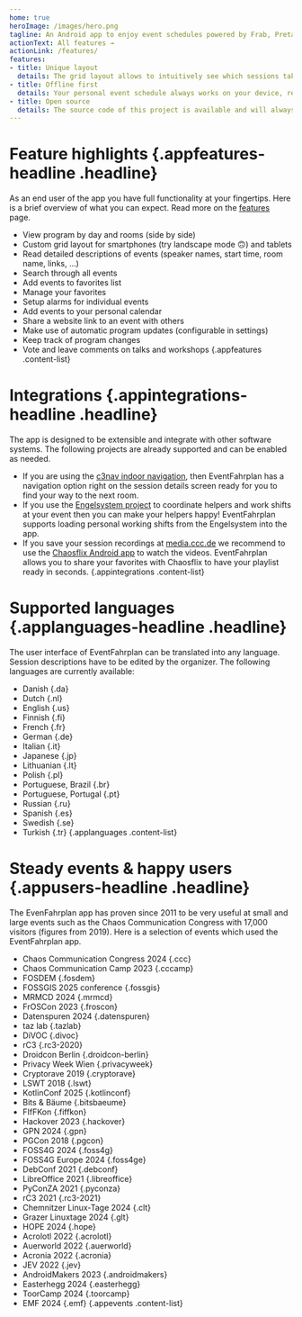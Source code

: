 ```yaml
---
home: true
heroImage: /images/hero.png
tagline: An Android app to enjoy event schedules powered by Frab, Pretalx or Wafer.
actionText: All features →
actionLink: /features/
features:
- title: Unique layout
  details: The grid layout allows to intuitively see which sessions take place in parallel or overlap.
- title: Offline first
  details: Your personal event schedule always works on your device, regardless of your connection status.
- title: Open source
  details: The source code of this project is available and will always be accessible for you in the future.
---
```


# Feature highlights {.appfeatures-headline .headline}
As an end user of the app you have full functionality at your fingertips. Here is a brief overview of what you can expect. Read more on the [features](features) page.
* View program by day and rooms (side by side)
* Custom grid layout for smartphones (try landscape mode 🙃) and tablets
* Read detailed descriptions of events (speaker names, start time, room name, links, ...)
* Search through all events
* Add events to favorites list
* Manage your favorites
* Setup alarms for individual events
* Add events to your personal calendar
* Share a website link to an event with others
* Make use of automatic program updates (configurable in settings)
* Keep track of program changes
* Vote and leave comments on talks and workshops
{.appfeatures .content-list}

# Integrations {.appintegrations-headline .headline}
The app is designed to be extensible and integrate with other software systems. The following projects are already supported and can be enabled as needed.
* If you are using the [c3nav indoor navigation](https://c3nav.de), then EventFahrplan has a navigation option right on the session details screen ready for you to find your way to the next room.
* If you use the [Engelsystem project](https://engelsystem.de) to coordinate helpers and work shifts at your event then you can make your helpers happy! EventFahrplan supports loading personal working shifts from the Engelsystem into the app.
* If you save your session recordings at [media.ccc.de](http://media.ccc.de) we recommend to use the [Chaosflix Android app](https://github.com/NiciDieNase/chaosflix) to watch the videos. EventFahrplan allows you to share your favorites with Chaosflix to have your playlist ready in seconds.
{.appintegrations .content-list}

# Supported languages {.applanguages-headline .headline}
The user interface of EventFahrplan can be translated into any language. Session descriptions have to be edited by the organizer. The following languages are currently available:
* Danish {.da}
* Dutch {.nl}
* English {.us}
* Finnish {.fi}
* French {.fr}
* German {.de}
* Italian {.it}
* Japanese {.jp}
* Lithuanian {.lt}
* Polish {.pl}
* Portuguese, Brazil {.br}
* Portuguese, Portugal {.pt}
* Russian {.ru}
* Spanish {.es}
* Swedish {.se}
* Turkish {.tr}
{.applanguages .content-list}

# Steady events & happy users {.appusers-headline .headline}
The EvenFahrplan app has proven since 2011 to be very useful at small and large events such as the Chaos Communication Congress with 17,000 visitors (figures from 2019). Here is a selection of events which used the EventFahrplan app.
* Chaos Communication Congress 2024 {.ccc}
* Chaos Communication Camp 2023 {.cccamp}
* FOSDEM {.fosdem}
* FOSSGIS 2025 conference {.fossgis}
* MRMCD 2024 {.mrmcd}
* FrOSCon 2023 {.froscon}
* Datenspuren 2024 {.datenspuren}
* taz lab {.tazlab}
* DiVOC {.divoc}
* rC3 {.rc3-2020}
* Droidcon Berlin {.droidcon-berlin}
* Privacy Week Wien {.privacyweek}
* Cryptorave 2019 {.cryptorave}
* LSWT 2018 {.lswt}
* KotlinConf 2025 {.kotlinconf}
* Bits & Bäume {.bitsbaeume}
* FIfFKon {.fiffkon}
* Hackover 2023 {.hackover}
* GPN 2024 {.gpn}
* PGCon 2018 {.pgcon}
* FOSS4G 2024 {.foss4g}
* FOSS4G Europe 2024 {.foss4ge}
* DebConf 2021 {.debconf}
* LibreOffice 2021 {.libreoffice}
* PyConZA 2021 {.pyconza}
* rC3 2021 {.rc3-2021}
* Chemnitzer Linux-Tage 2024 {.clt}
* Grazer Linuxtage 2024 {.glt}
* HOPE 2024 {.hope}
* Acrolotl 2022 {.acrolotl}
* Auerworld 2022 {.auerworld}
* Acronia 2022 {.acronia}
* JEV 2022 {.jev}
* AndroidMakers 2023 {.androidmakers}
* Easterhegg 2024 {.easterhegg}
* ToorCamp 2024 {.toorcamp}
* EMF 2024 {.emf}
{.appevents .content-list}

<CommonFooter />
